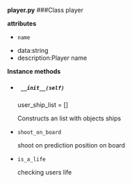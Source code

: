 __player.py__
###Class player

__attributes__

* `name`
- data:string
- description:Player name

__Instance methods__

* ##### ` __init__(self)`
    user_ship_list = []

    Constructs an list with objects ships


* `shoot_on_board`

    shoot on prediction position on board

* `is_a_life`

    checking users life
